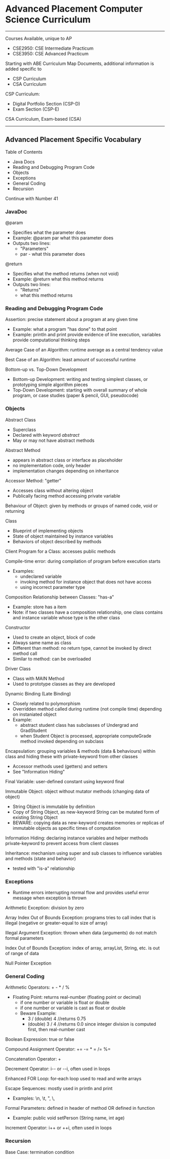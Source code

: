 # Advanced Placement Computer Science Curriculum

---

Courses Available, unique to AP
- CSE2950: CSE Intermediate Practicum
- CSE3950: CSE Advanced Practicum

Starting with ABE Curriculum Map Documents, additional information is added specific to
- CSP Curriculum
- CSA Curriculum

CSP Curriculum:
- Digital Portfolio Section (CSP-D)
- Exam Section (CSP-E)

CSA Curriculum, Exam-based (CSA)

---

## Advanced Placement Specific Vocabulary

Table of Contents
- Java Docs
- Reading and Debugging Program Code
- Objects
- Exceptions
- General Coding
- Recursion

Continue with Number 41

### JavaDoc

@param
- Specifies what the parameter does
- Example: @param par what this parameter does
- Outputs two lines:
  - "Parameters"
  - par - what this parameter does

@return
- Specifies what the method returns (when not void)
- Example: @return what this method returns
- Outputs two lines:
  - "Returns"
  - what this method returns

### Reading and Debugging Program Code

Assertion: precise statement about a program at any given time
- Example: what a program "has done" to that point
- Example: println and print provide evidence of line execution, variables provide computational thinking steps

Average Case of an Algorithm: runtime average as a central tendency value

Best Case of an Algorithm: least amount of successful runtime

Bottom-up vs. Top-Down Development
- Bottom-up Development: writing and testing simplest classes, or prototyping simple algorithm pieces
- Top-Down Development: starting with overall summary of whole program, or case studies (paper & pencil, GUI, pseudocode)

### Objects
Abstract Class
- Superclass
- Declared with keyword *abstract*
- May or may not have abstract methods

Abstract Method
- appears in abstract class or interface as placeholder
- no implementation code, only header
- implementation changes depending on inheritance

Accessor Method: "getter"
- Accesses class without altering object
- Publically facing method accessing private variable

Behaviour of Object: given by methods or groups of named code, void or returning

Class
- Blueprint of implementing objects
- State of object maintained by instance variables
- Behaviors of object described by methods

Client Program for a Class: accesses public methods

Compile-time error: during compilation of program before execution starts
- Examples:
  - undeclared variable
  - invoking method for instance object that does not have access
  - using incorrect parameter type

Composition Relationship between Classes: "has-a"
- Example: store has a item
- Note: if two classes have a composition relationship, one class contains and instance variable whose type is the other class

Constructor
- Used to create an object, block of code
- Always same name as class
- Different than method: no return type, cannot be invoked by direct method call
- Similar to method: can be overloaded

Driver Class
- Class with MAIN Method
- Used to prototype classes as they are developed

Dynamic Binding (Late Binding)
- Closely related to polymorphism
- Overridden method called during runtime (not compile time) depending on instaniated object
- Example:
  - abstract student class has subclasses of Undergrad and GradStudent
  - when Student Object is processed, appropriate computeGrade method invoked depending on subclass

Encapsulation: grouping variables & methods (data & behaviours) within class and hiding these with private-keyword from other classes
- Accessor methods used (getters) and setters
- See "Information Hiding"

Final Variable: user-defined constant using keyword final

Immutable Object: object without mutator methods (changing data of object)
- String Object is immutable by definition
- Copy of String Object, as new-keyword String can be mutated form of existing String Object
- BEWARE: copying data as new-keyword creates memories or replicas of immutable objects as specific times of computation

Information Hiding: declaring instance variables and helper methods private-keyword to prevent access from client classes

Inheritance: mechanism using super and sub classes to influence variables and methods (state and behavior)
- tested with "is-a" relationship


### Exceptions
- Runtime errors interrupting normal flow and provides useful error message when exception is thrown

Arithmetic Exception: division by zero

Array Index Out of Bounds Exception: programs tries to call index that is illegal (negative or greater-equal to size of array)

Illegal Argument Exception: thrown when data (arguments) do not match formal parameters

Index Out of Bounds Exception: index of array, arrayList, String, etc. is out of range of data

Null Pointer Exception


### General Coding

Arithmetic Operators: + - * / %
- Floating Point: returns real-number (floating point or decimal)
  - if one number or variable is float or double
  - if one number or variable is cast as float or double
  - Beware Example:
    - 3 / (double) 4  //returns 0.75
    - (double) 3 / 4  //returns 0.0 since integer division is computed first, then real-number cast

Boolean Expression: true or false

Compound Assignment Operator: += -= * = /= %=

Concatenation Operator: +

Decrement Operator: i-- or --i, often used in loops

Enhanced FOR Loop: for-each loop used to read and write arrays

Escape Sequences: mostly used in println and print
- Examples: \n, \t, \", \\,

Formal Parameters: defined in header of method OR defined in function
- Example: public void setPerson (String name, int age)

Increment Operator: i++ or ++i, often used in loops


### Recursion

Base Case: termination condition
